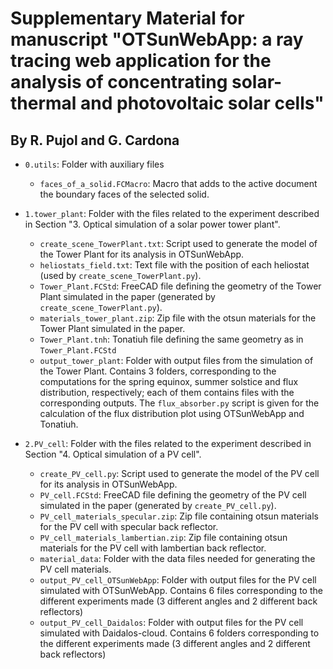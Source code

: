# Supplementary Material for manuscript "OTSunWebApp: a ray tracing web application for the analysis of concentrating solar-thermal and photovoltaic solar cells"
## By R. Pujol and G. Cardona

- `0.utils`: Folder with auxiliary files
	- `faces_of_a_solid.FCMacro`: Macro that adds to the active document the boundary faces of the selected solid.

- `1.tower_plant`: Folder with the files related to the experiment described in Section "3. Optical simulation of a solar power tower plant".
	- `create_scene_TowerPlant.txt`: Script used to generate the model of the Tower Plant for its analysis in OTSunWebApp.
	- `heliostats_field.txt`: Text file with the position of each heliostat (used by `create_scene_TowerPlant.py`).
	-  `Tower_Plant.FCStd`: FreeCAD file defining the geometry of the Tower Plant simulated in the paper (generated by `create_scene_TowerPlant.py`).
	- `materials_tower_plant.zip`: Zip file with the otsun materials for the Tower Plant simulated in the paper.
	- `Tower_Plant.tnh`: Tonatiuh file defining the same geometry as in `Tower_Plant.FCStd`
	- `output_tower_plant`: Folder with output files from the simulation of the Tower Plant. Contains 3 folders, corresponding to the computations for the spring equinox, summer solstice and flux distribution, respectively; each of them contains files with the corresponding outputs. The `flux_absorber.py` script is given for the calculation of the flux distribution plot using OTSunWebApp and Tonatiuh.

- `2.PV_cell`: Folder with the files related to the experiment described in Section "4. Optical simulation of a PV cell".
	- `create_PV_cell.py`: Script used to generate the model of the PV cell for its analysis in OTSunWebApp. 
	- `PV_cell.FCStd`: FreeCAD file defining the geometry of the PV cell simulated in the paper (generated by `create_PV_cell.py`).
	- `PV_cell_materials_specular.zip`: Zip file containing otsun materials for the PV cell with specular back reflector.
	- `PV_cell_materials_lambertian.zip`: Zip file containing otsun materials for the PV cell with lambertian back reflector.
	- `material_data`: Folder with the data files needed for generating the PV cell materials.
	- `output_PV_cell_OTSunWebApp`: Folder with output files for the PV cell simulated with OTSunWebApp. Contains 6 files corresponding to the different experiments made (3 different angles and 2 different back reflectors)
	- `output_PV_cell_Daidalos`: Folder with output files for the PV cell simulated with Daidalos-cloud. Contains 6 folders corresponding to the different experiments made (3 different angles and 2 different back reflectors)
